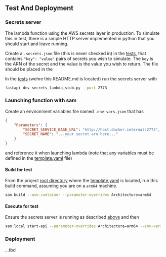 ## Test And Deployment

### Secrets server

The lambda function using the AWS secrets layer in production.  To simulate this in test, there is a simple HTTP server implemented in python that you should start and leave running.

Create a `.secrets.json` file (this is never checked in) in the [tests](.), that contains `"key": "value"` pairs of secrets you wish to simulate.  The `key` is the ARN of the secret and the value is the value you wish to return.  The file should be placed in the 

In the [tests](.) (wehre this README.md is located) run the secrets server with
```bash
fastapi dev secrets_lambda_stub.py --port 2773
```

### Launching function with sam

Create an environment variables file named `.env-vars.json` that has 
```json
{
    "Parameters": {
        "SECRET_SERVICE_BASE_URL": "http://host.docker.internal:2773",
        "SECRET_NAME": "...your secret arn here..."
    }
}
```

and reference it when launching lambda (note that any variables must be defined in the [template.yaml](../template.yaml) file)

#### Build for test

From the project [root directory](..) where the [template.yaml](../template.yaml) is located, run this build command, assuming you are on a `arm64` machine.
```bash
sam build --use-container --parameter-overrides Architecture=arm64

```

#### Execute for test

Ensure the secrets server is running as described [above](#secrets-server) and then
```bash
sam local start-api --parameter-overrides Architecture=arm64 --env-vars tests/.env-vars.json

```

### Deployment

...tbd